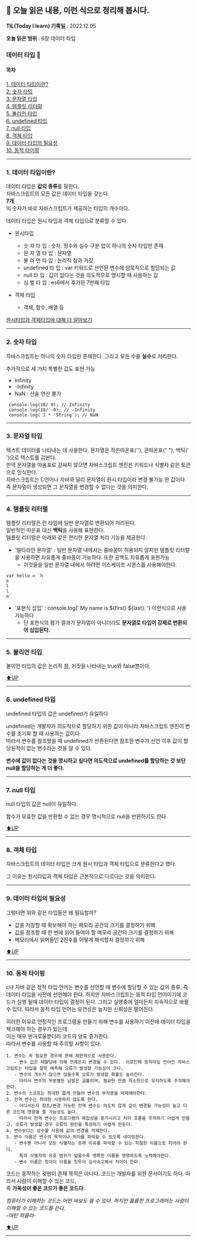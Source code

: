 ## 📕 오늘 읽은 내용, 이런 식으로 정리해 봅시다.

**TIL(Today I learn) 기록일** : 2022.12.05

**오늘 읽은 범위** : 6장 데이터 타입

### 데이터 타입 📑

#### 목차
[1. 데이터 타입이란?](#1-데이터-타입이란)   
[2. 숫자 타입](#2-숫자-타입)   
[3. 문자열 타입](#3-문자열-타입)   
[4.  템플릿 리터럴](#4-템플릿-리터럴)   
[5. 불리언 타입](#5-불리언-타입)   
[6. undefined 타입](#6-undefined-타입)   
[7. null 타입](#7-null-타입)   
[8. 객체 타입](#8-객체-타입)   
[9. 데이터 타입의 필요성](#9-데이터-타입의-필요성)   
[10. 동적 타이핑](#10-동적-타이핑)


---
### 1. 데이터 타입이란?

데이터 타입은 **값의 종류**를 말한다.   
자바스크립트의 모든 값은 데이터 타입을 갖는다.   
**7개**   
이 숫자가 바로 자바스크립트가 제공하는 타입의 개수이다.   

데이터 타입은 원시 타입과 객체 타입으로 분류할 수 있다.


- 원시타입
  - 숫 자      타 입 : 숫자. 정수와 실수 구분 없이 하나의 숫자 타입만 존재
  - 문 자 열    타 입 : 문자열
  - 불 리 언    타 입 : 논리적 참과 거짓
  - undefined 타 입 : var 키워드로 선언된 변수에 암묵적으로 할당되는 값
  - null      타 입 : 값이 없다는 것을 의도적으로 명시할 때 사용하는 값
  - 심 벌      타 입 : es6에서 추가된 7번째 타입

- 객체 타입
  - 객체, 함수, 배열 등

[원시타입과 객체타입에 대해 더 알아보기](https://html-jc.tistory.com/499)   

---

### 2. 숫자 타입

자바스크립트는 하나의 숫자 타입만 존재한다. 그리고 모든 수를 **실수**로 처리한다.

추가적으로 세 가지 특별한 값도 표현 가능

 - Infinity
 - -Infinity
 -  NaN : 산술 연산 불가

```
 console.log(10/ 0); // Infinity
 console.log(10/ -0); // -Infinity
 console.log( 1 * 'String'); // NaN

```

---

### 3. 문자열 타입

텍스트 데이터를 나타내는 데 사용한다.
문자열은 작은따온표(''), 큰따온표(" "), 백틱(' ')으로 텍스트를 감싼다.   
만약 문자열을 따옴표로 감싸지 않으면 자바스크립트 엔진은 키워드나 식별자 같은 토큰으로 인식한다.    
자바스크립트는 C언어나 자바와 달리 문자열이 원시 타입이라 변경 불가능 한 값이다. 즉 문자열이 생성되면 그 문자열을 변경할 수 없다는 것을 의미한다.


 
---

### 4. 템플릿 리터럴


 템플릿 리터럴은 런 타임에 일반 문자열로 변환되어 처리된다.   
 일반적인 따온표 대신 **백틱**을 사용해 표현한다.   
 템플릿 리터럴은 아래와 같은 편리한 문자열 처리 기능을 제공한다.   
 
  - '멀티라인 문자열' : 일반 문자열 내에서는 줄바꿈이 허용되지 않지만 템플릿 리터럴을 사용하면 자유롭게 줄바꿈이 가능하다. 또한 공백도 자유롭게 표현가능
    - 이것들을 일반 문자열 내에서 하려면 이스케이프 시퀸스를 사용해야한다.
   ```
   var hello = `h
   e
   l
   l
   o`
   ```
  - '표현식 삽입' :  console.log(' My name is ${first} ${last}. ') 이런식으로 사용가능하다 
    - 단 표현식의 평가 결과가 문자열이 아니더라도 **문자열로 타입이 강제로 변환되어 삽입된다.**  

---

### 5. 불리언 타입



불이언 타입의 값은 논리적 참, 거짓을 나타내는 true와 false뿐이다.    

[⬆UP](#목차)

---

### 6. undefined 타입



undefined 타입의 값은 undefined가 유일하다    

undefined는 개발자가 의도적으로 할당하기 위한 값이 아니라 자바스크립트 엔진이 변수를 초기화 할 때 사용하는 값이다.   
따라서 변수를 참조했을 때 undefined가 반환된다면 참조한 변수가 선언 이후 값이 할당된적이 없는 변수라는 것을 알 수 있다.   

**변수에 값이 없다는 것을 명시하고 싶다면 의도적으로 undefined를 할당하는 것 보단 null을 할당하는 게 더 좋다.**    


---

### 7. null 타입



null 타입의 값은 null이 유일하다.    

함수가 유효한 값을 반환할 수 없는 경우 명시적으로 null을 반환하기도 한다.   


[⬆UP](#목차)

---



### 8. 객체 타입



자바스크립트의 데이터 타입은 크게 원시 타입과 객체 타입으로 분류한다고 했다.   

그 이유는 원시타입과 객체 타입은 근본적으로 다르다는 것을 의미한다.    


---

### 9. 데이터 타입의 필요성



그렇다면 위와 같은 타입들은  왜 필요할까?

- 값을 저장할 때 확보해야 하는 메모리 공간의 크기를 결정하기 위해
- 값을 참조할 때 한 번에 읽어 들여야 할 메모리 공간의 크기를 결정하기 위해
- 메모리에서 읽어들인 2진수를 어떻게 해석할지 결정하기 위해   


[⬆UP](#목차)

---

### 10. 동적 타이핑
 c나 자바 같은 정적 타입 언어는 변수를 선언할 때 변수에 할당할 수 있는 값의 종류, 즉 데이터 타입을 사전에 선언해야 한다.
 하지만 자바스크립트는 동적 타입 언어이기에 코드가 실행 될때 데이터 타입이 결정이 된다. 그리고 실행중에 얼마든지 지속적으로 바뀔 수 있다.
 따라서 동적 타입 언어는 유연성은 높지만 신뢰성은 떨어진다.   
 
 이러한 이유로 안정적인 프로그램을 만들기 위해 변수를 사용하기 이전에 데이터 타입을 체크해야 하는 경우가 있는데   
 이는 매우 번거로울뿐더러 코드의 양도 증가한다.   
 따라서 변수를 사용할 때 주의할 사항이 있다.
 ```
 1. 변수는 꼭 필요한 경우에 한해 제한적으로 사용한다. 
    - 변수 값은 재할당에 의해 언제든지 변경될 수 있다.  이로인해 동적타입 언어인 자바스크립트는 타입을 잘못 예측해 오류가 발생할 가능성이 크다.
    - 변수의 개수가 많으면 많을수록 오류가 발생할 확률도 높아진다. 
    - 따라서 변수의 무분별한 남발은 금불이며, 필요한 만큼 최소한으로 유지하도록 주의해야 한다.
 2. 변수의 스코프는 최대한 좁게 만들어 변수의 부작용을 억제해야한다.
 3. 전역 변수는 최대한 사용하지 않도록 한다. 
    - 어디서든지 참조/변경 가능한 전역 변수는 의도치 않게 값이 변경될 가능성이 높고 다른 코드에 영향을 줄 가능성도 높다.
      따라서 전역 변수는 프로그램의 복잡성을 증가시키고 처리 흐름을 추적하기 어렵게 만들고, 오류가 발생할 경우 오류의 원인을 특정하기 어렵게 만든다.
 4. 변수보다는 상수를 사용해 값의 변경을 억제한다.
 5. 변수 이름은 변수의 목적이나 의미를 파악할 수 있도록 네이밍한다. 
    - 변수뿐 아니라 모든 식별자는 존재 이유를 파악할 수 있는 적절한 이름으로 지어야 한다. 
      특히 식별자의 유효 범위가 넓을수록 명확한 이름을 명명하도록 노력해야한다.
    - 변수 이름은 첫아이 이름을 짓듯이 심사숙고해서 지어야 한다.
 ```
 
코드는 동작하는 것만이 존재 목적은 아니다. 코드는 개발자를 위한 문서이기도 하다. 따라서 사람이 이해할 수 있는 코드,   
즉 **가독성이 좋은 코드가 좋은 코드다.**   

*컴퓨터가 이해하는 코드는 어떤 바보도 쓸 수 있다. 하지만 훌륭한 프로그래머는 사람이 이해할 수 있는 코드를 쓴다.*      
*-마틴 파울러-*

[⬆UP](#목차)

---
